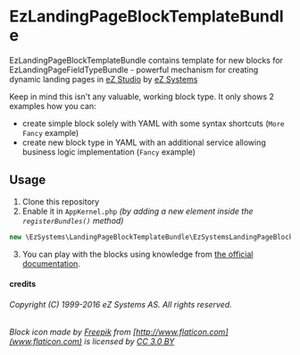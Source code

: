 # EzLandingPageBlockTemplateBundle

EzLandingPageBlockTemplateBundle contains template for new blocks for EzLandingPageFieldTypeBundle - powerful mechanism for creating dynamic landing pages in [eZ Studio](http://ezstudio.com) by [eZ Systems](http://ez.no)

Keep in mind this isn't any valuable, working block type. It only shows 2 examples how you can:
* create simple block solely with YAML with some syntax shortcuts (`More Fancy` example)
* create new block type in YAML with an additional service allowing business logic implementation (`Fancy` example)
  

## Usage ##

1. Clone this repository
2. Enable it in `AppKernel.php` *(by adding a new element inside the `registerBundles()` method)*
```php 
new \EzSystems\LandingPageBlockTemplateBundle\EzSystemsLandingPageBlockTemplateBundle()
```
3. You can play with the blocks using knowledge from [the official documentation](https://doc.ez.no/pages/viewpage.action?pageId=34079831).

#### credits 

###### Copyright (C) 1999-2016 eZ Systems AS. All rights reserved.
###### Block icon made by [Freepik](http://www.freepik.com) from [http://www.flaticon.com](www.flaticon.com) is licensed by [CC 3.0 BY](http://creativecommons.org/licenses/by/3.0/)
